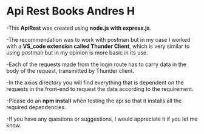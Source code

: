 # Api Rest Books Andres H

-This **ApiRest** was created using **node.js with express.js**.

-The recommendation was to work with postman but in my case I worked with a **VS_code extension called Thunder Client**, which is very similar to using postman but in my opinion is more basic in its use.

-Each of the requests made from the login route has to carry data in the body of the request, transmitted by Thunder client.

-In the axios directory you will find everything that is dependent on the requests in the front-end to request the data according to the requirement.

-Please do an **npm install** when testing the api so that it installs all the required dependencies.

-If you have any questions or suggestions, I would appreciate it if you let me know.
